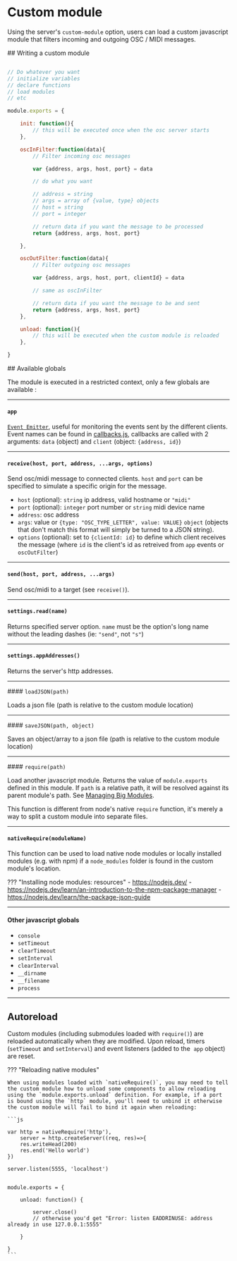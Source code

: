 # Custom module

Using the server's `custom-module` option, users can load a custom javascript module that filters incoming and outgoing OSC / MIDI messages.

## Writing a custom module


```js

// Do whatever you want
// initialize variables
// declare functions
// load modules
// etc

module.exports = {

    init: function(){
        // this will be executed once when the osc server starts
    },

    oscInFilter:function(data){
        // Filter incoming osc messages

        var {address, args, host, port} = data

        // do what you want

        // address = string
        // args = array of {value, type} objects
        // host = string
        // port = integer

        // return data if you want the message to be processed
        return {address, args, host, port}

    },

    oscOutFilter:function(data){
        // Filter outgoing osc messages

        var {address, args, host, port, clientId} = data

        // same as oscInFilter

        // return data if you want the message to be and sent
        return {address, args, host, port}
    },

    unload: function(){
        // this will be executed when the custom module is reloaded
    },

}

```

## Available globals

The module is executed in a restricted context, only a few globals are available :

----

#### `app`
[`Event Emitter`](https://nodejs.org/api/events.html#events_class_eventemitter), useful for monitoring the events sent by the different clients. Event names can be found in [callbacks.js](https://github.com/jean-emmanuel/open-stage-control/blob/master/src/server/callbacks.js), callbacks are called with 2 arguments: `data` (object) and `client` (object: `{address, id}`)

----

#### `receive(host, port, address, ...args, options)`

Send osc/midi message to connected clients. `host` and `port` can be specified to simulate a specific origin for the message.

- `host` (optional): `string` ip address, valid hostname or `"midi"`
- `port` (optional): `integer` port number or `string` midi device name
- `address`: osc address
- `args`: value or `{type: "OSC_TYPE_LETTER", value: VALUE}` `object` (objects that don't match this format will simply be turned to a JSON string).
- `options` (optional): set to `{clientId: id}` to define which client receives the message (where `id` is the client's id as retreived from `app` events or `oscOutFilter`)

----

#### `send(host, port, address, ...args)`

Send osc/midi to a target (see `receive()`).

----

#### `settings.read(name)`

Returns specified server option. `name` must be the option's long name without the leading dashes (ie: `"send"`, not `"s"`)

----

#### `settings.appAddresses()`

Returns the server's http addresses.

----

#### `loadJSON(path)`

Loads a json file (path is relative to the custom module location)

----

#### `saveJSON(path, object)`

Saves an object/array to a json file (path is relative to the custom module location)

----

#### `require(path)`

Load another javascript module. Returns the value of `module.exports` defined in this module. If `path` is a relative path, it will be resolved against its parent module's path. See [Managing Big Modules](../managing-big-modules).

This function is different from node's native `require` function, it's merely a way to split a custom module into separate files.

----

#### `nativeRequire(moduleName)`

This function can be used to load native node modules or locally installed modules (e.g. with npm) if a `node_modules` folder is found in the custom module's location.

??? "Installing node modules: resources"
    - https://nodejs.dev/
    - https://nodejs.dev/learn/an-introduction-to-the-npm-package-manager
    - https://nodejs.dev/learn/the-package-json-guide

----

#### Other javascript globals

- `console`
- `setTimeout`
- `clearTimeout`
- `setInterval`
- `clearInterval`
- `__dirname`
- `__filename`
- `process`

----


## Autoreload

Custom modules (including submodules loaded with `require()`) are reloaded automatically when they are modified. Upon reload, timers (`setTimeout` and `setInterval`) and event listeners (added to the  `app` object) are reset.

??? "Reloading native modules"

    When using modules loaded with `nativeRequire()`, you may need to tell the custom module how to unload some components to allow reloading using the `module.exports.unload` definition. For example, if a port is bound using the `http` module, you'll need to unbind it otherwise the custom module will fail to bind it again when reloading:

    ```js

    var http = nativeRequire('http'),
        server = http.createServer((req, res)=>{
        res.writeHead(200)
        res.end('Hello world')
    })

    server.listen(5555, 'localhost')


    module.exports = {

        unload: function() {

            server.close()
            // otherwise you'd get "Error: listen EADDRINUSE: address already in use 127.0.0.1:5555"

        }

    }
    ```
